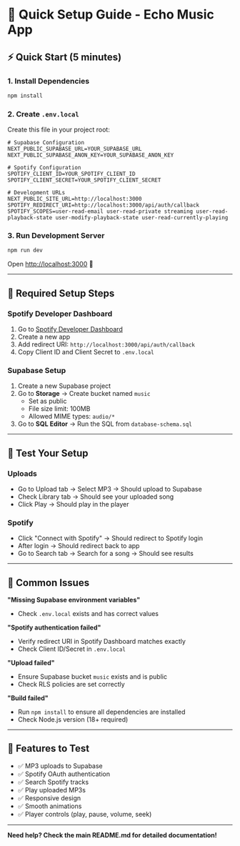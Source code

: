 # 🚀 Quick Setup Guide - Echo Music App

## ⚡ Quick Start (5 minutes)

### 1. Install Dependencies
```bash
npm install
```

### 2. Create `.env.local`
Create this file in your project root:
```env
# Supabase Configuration
NEXT_PUBLIC_SUPABASE_URL=YOUR_SUPABASE_URL
NEXT_PUBLIC_SUPABASE_ANON_KEY=YOUR_SUPABASE_ANON_KEY

# Spotify Configuration
SPOTIFY_CLIENT_ID=YOUR_SPOTIFY_CLIENT_ID
SPOTIFY_CLIENT_SECRET=YOUR_SPOTIFY_CLIENT_SECRET

# Development URLs
NEXT_PUBLIC_SITE_URL=http://localhost:3000
SPOTIFY_REDIRECT_URI=http://localhost:3000/api/auth/callback
SPOTIFY_SCOPES=user-read-email user-read-private streaming user-read-playback-state user-modify-playback-state user-read-currently-playing
```

### 3. Run Development Server
```bash
npm run dev
```

Open [http://localhost:3000](http://localhost:3000) 🎉

---

## 🔧 Required Setup Steps

### Spotify Developer Dashboard
1. Go to [Spotify Developer Dashboard](https://developer.spotify.com/dashboard)
2. Create a new app
3. Add redirect URI: `http://localhost:3000/api/auth/callback`
4. Copy Client ID and Client Secret to `.env.local`

### Supabase Setup
1. Create a new Supabase project
2. Go to **Storage** → Create bucket named `music`
   - Set as public
   - File size limit: 100MB
   - Allowed MIME types: `audio/*`
3. Go to **SQL Editor** → Run the SQL from `database-schema.sql`

---

## 🧪 Test Your Setup

### Uploads
- Go to Upload tab → Select MP3 → Should upload to Supabase
- Check Library tab → Should see your uploaded song
- Click Play → Should play in the player

### Spotify
- Click "Connect with Spotify" → Should redirect to Spotify login
- After login → Should redirect back to app
- Go to Search tab → Search for a song → Should see results

---

## 🚨 Common Issues

**"Missing Supabase environment variables"**
- Check `.env.local` exists and has correct values

**"Spotify authentication failed"**
- Verify redirect URI in Spotify Dashboard matches exactly
- Check Client ID/Secret in `.env.local`

**"Upload failed"**
- Ensure Supabase bucket `music` exists and is public
- Check RLS policies are set correctly

**"Build failed"**
- Run `npm install` to ensure all dependencies are installed
- Check Node.js version (18+ required)

---

## 📱 Features to Test

- ✅ MP3 uploads to Supabase
- ✅ Spotify OAuth authentication
- ✅ Search Spotify tracks
- ✅ Play uploaded MP3s
- ✅ Responsive design
- ✅ Smooth animations
- ✅ Player controls (play, pause, volume, seek)

---

**Need help? Check the main README.md for detailed documentation!**
